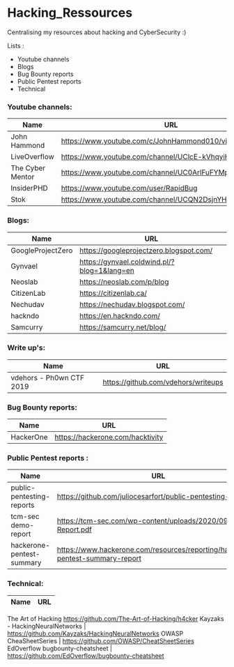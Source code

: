 # Hacking_Ressources
Centralising my resources about hacking and CyberSecurity :)

Lists : 

- Youtube channels
- Blogs
- Bug Bounty reports
- Public Pentest reports
- Technical


### Youtube channels: 
Name | URL
----- | -----
John Hammond | https://www.youtube.com/c/JohnHammond010/videos
LiveOverflow | https://www.youtube.com/channel/UClcE-kVhqyiHCcjYwcpfj9w
The Cyber Mentor | https://www.youtube.com/channel/UC0ArlFuFYMpEewyRBzdLHiw
InsiderPHD | https://www.youtube.com/user/RapidBug
Stok | https://www.youtube.com/channel/UCQN2DsjnYH60SFBIA6IkNwg


### Blogs:
Name | URL
----- | -----
GoogleProjectZero | https://googleprojectzero.blogspot.com/
Gynvael | https://gynvael.coldwind.pl/?blog=1&lang=en
Neoslab | https://neoslab.com/p/blog
CitizenLab | https://citizenlab.ca/
Nechudav | https://nechudav.blogspot.com/
hackndo | https://en.hackndo.com/
Samcurry | https://samcurry.net/blog/


### Write up's:
Name | URL
----- | -----
vdehors - Ph0wn CTF 2019 | https://github.com/vdehors/writeups

### Bug Bounty reports: 
Name | URL
----- | -----
HackerOne | https://hackerone.com/hacktivity


### Public Pentest reports :
Name | URL
----- | -----
public-pentesting-reports | https://github.com/juliocesarfort/public-pentesting-reports
tcm-sec demo-report | https://tcm-sec.com/wp-content/uploads/2020/09/Demo-Report.pdf
hackerone-pentest-summary | https://www.hackerone.com/resources/reporting/hackerone-pentest-summary-report


### Technical:
Name | URL
----- | -----
The Art of Hacking  https://github.com/The-Art-of-Hacking/h4cker
Kayzaks - HackingNeuralNetworks | https://github.com/Kayzaks/HackingNeuralNetworks
OWASP CheaSheetSeries | https://github.com/OWASP/CheatSheetSeries
EdOverflow bugbounty-cheatsheet | https://github.com/EdOverflow/bugbounty-cheatsheet
